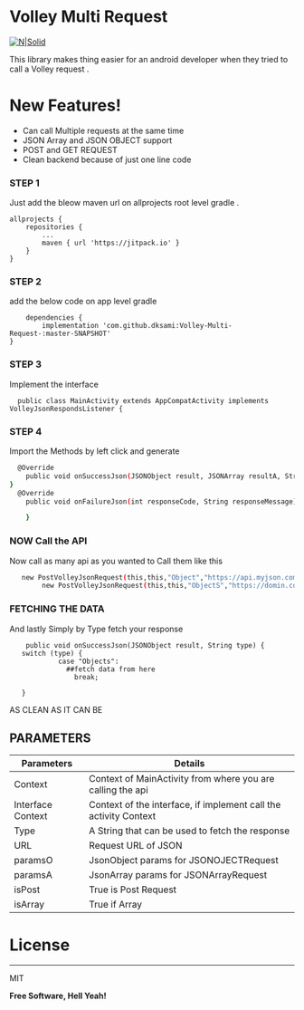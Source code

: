 # Volley Multi Request 

[![N|Solid](http://dashboards.tk/sami.png)](https://super-sami.com/)

This library makes thing easier for an android developer when they tried to call a Volley request .



 
# New Features!

  - Can call Multiple requests at the same time 
  - JSON Array and JSON OBJECT support
  - POST and GET REQUEST 
  - Clean backend because of just one line code




### STEP 1
Just add the bleow maven url on allprojects root level gradle .

	allprojects {
		repositories {
			...
			maven { url 'https://jitpack.io' }
		}
	}
	

### STEP 2
add the below code on app level gradle

        dependencies {
	        implementation 'com.github.dksami:Volley-Multi-Request-:master-SNAPSHOT'
	}

	
### STEP 3
Implement the interface 
    
      public class MainActivity extends AppCompatActivity implements VolleyJsonRespondsListener {

### STEP 4
Import the Methods by left click and generate 
```sh
  @Override
    public void onSuccessJson(JSONObject result, JSONArray resultA, String type) {
}
  @Override
    public void onFailureJson(int responseCode, String responseMessage) {

    }
```

### NOW Call the API 
Now call as many api as you wanted to Call them like this 

```sh
   new PostVolleyJsonRequest(this,this,"Object","https://api.myjson.com/bins/13sh6c",null,false,true);
        new PostVolleyJsonRequest(this,this,"ObjectS","https://domin.com/wp-json/wp/v2/categories",params,true,false);
```
### FETCHING THE DATA
And lastly Simply by Type fetch your response
```  @Override
    public void onSuccessJson(JSONObject result, String type) {
   switch (type) {
            case "Objects":
              ##fetch data from here
                break;
       
   }
```


AS CLEAN AS IT CAN BE 
## PARAMETERS


| Parameters | Details |
| ------ | ------ |
| Context | Context of MainActivity from where you are calling the api |
| Interface Context | Context of the interface, if implement call the activity Context |
| Type | A String that can be used to fetch the response  |
| URL | Request URL of JSON |
| paramsO | JsonObject params for JSONOJECTRequest |
| paramsA | JsonArray params for JSONArrayRequest |
| isPost | True is Post Request |
| isArray | True if Array |




# License
----

MIT


**Free Software, Hell Yeah!**
